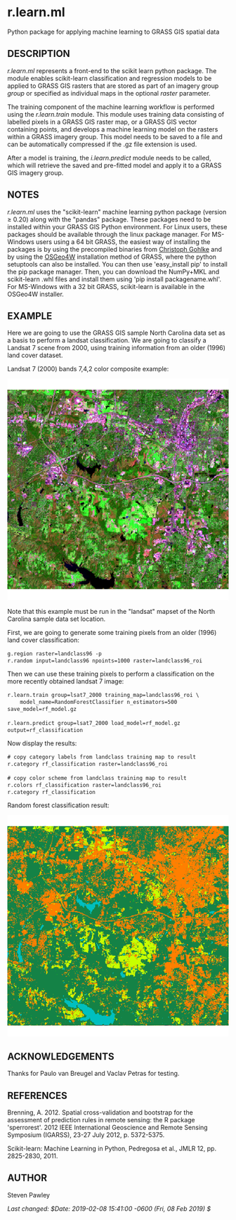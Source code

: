 # r.learn.ml
Python package for applying machine learning to GRASS GIS spatial data

<h2>DESCRIPTION</h2>

<p><em>r.learn.ml</em> represents a front-end to the scikit learn python package. The module enables scikit-learn classification and regression models to be applied to GRASS GIS rasters that are stored as part of an imagery group <em>group</em> or specified as individual maps in the optional <em>raster</em> parameter.</p>

<p>The training component of the machine learning workflow is performed using the <em>r.learn.train</em> module. This module uses training data consisting of labelled pixels in a GRASS GIS raster map, or a GRASS GIS vector containing points, and develops a machine learning model on the rasters within a GRASS imagery group. This model needs to be saved to a file and can be automatically compressed if the .gz file extension is used.</p>

<p>After a model is training, the <em>i.learn.predict</em> module needs to be called, which will retrieve the saved and pre-fitted model and apply it to a GRASS GIS imagery group.</p>

<h2>NOTES</h2>

<p><em>r.learn.ml</em> uses the "scikit-learn" machine learning python package (version &ge; 0.20) along with the "pandas" package. These packages need to be installed within your GRASS GIS Python environment. For Linux users, these packages should be available through the linux package manager. For MS-Windows users using a 64 bit GRASS, the easiest way of installing the packages is by using the precompiled binaries from <a href="http://www.lfd.uci.edu/~gohlke/pythonlibs/">Christoph Gohlke</a> and by using the <a href="https://grass.osgeo.org/download/software/ms-windows/">OSGeo4W</a> installation method of GRASS, where the python setuptools can also be installed. You can then use 'easy_install pip' to install the pip package manager. Then, you can download the NumPy+MKL and scikit-learn .whl files and install them using 'pip install packagename.whl'. For MS-Windows with a 32 bit GRASS, scikit-learn is available in the OSGeo4W installer.</p>

<h2>EXAMPLE</h2>

<p>Here we are going to use the GRASS GIS sample North Carolina data set as a basis to perform a landsat classification. We are going to classify a Landsat 7 scene from 2000, using training information from an older (1996) land cover dataset.</p>

<p>Landsat 7 (2000) bands 7,4,2 color composite example:</p>
<center>
<img src="lsat7_2000_b742.png" alt="Landsat 7 (2000) bands 7,4,2 color composite example">
</center>

<p>Note that this example must be run in the "landsat" mapset of the North Carolina sample data set location.</p>

<p>First, we are going to generate some training pixels from an older (1996) land cover classification:</p>

```
g.region raster=landclass96 -p
r.random input=landclass96 npoints=1000 raster=landclass96_roi
```

<p>Then we can use these training pixels to perform a classification on the more recently obtained landsat 7 image:</p>

```
r.learn.train group=lsat7_2000 training_map=landclass96_roi \
	model_name=RandomForestClassifier n_estimators=500 save_model=rf_model.gz

r.learn.predict group=lsat7_2000 load_model=rf_model.gz output=rf_classification
```

<p>Now display the results:</p>

```
# copy category labels from landclass training map to result
r.category rf_classification raster=landclass96_roi

# copy color scheme from landclass training map to result
r.colors rf_classification raster=landclass96_roi
r.category rf_classification
```

<p>Random forest classification result:</p>
<center>
<img src="rfclassification.png" alt="Random forest classification result">
</center>

<h2>ACKNOWLEDGEMENTS</h2>

<p>Thanks for Paulo van Breugel and Vaclav Petras for testing.</p>

<h2>REFERENCES</h2>

<p>Brenning, A. 2012. Spatial cross-validation and bootstrap for the assessment of prediction rules in remote sensing: the R package 'sperrorest'. 2012 IEEE International Geoscience and Remote Sensing Symposium (IGARSS), 23-27 July 2012, p. 5372-5375.</p>

<p>Scikit-learn: Machine Learning in Python, Pedregosa et al., JMLR 12, pp. 2825-2830, 2011.</p>

<h2>AUTHOR</h2>

Steven Pawley

<p><em>Last changed: $Date: 2019-02-08 15:41:00 -0600 (Fri, 08 Feb 2019) $</em></p>
